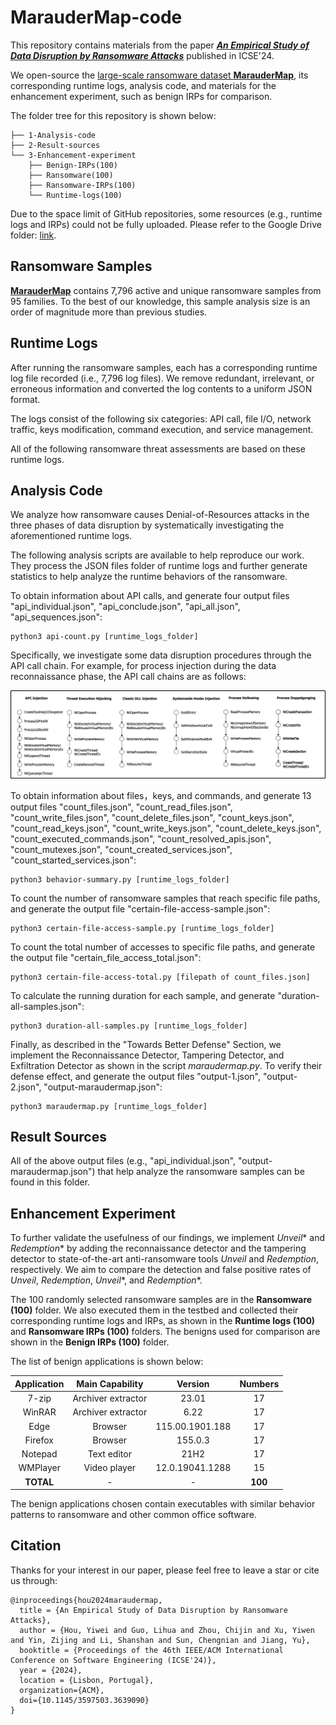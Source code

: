 # MarauderMap-code

This repository contains materials from the paper [***An Empirical Study of Data Disruption by Ransomware Attacks***](http://wingtecher.com/themes/WingTecherResearch/assets/papers/paper_from_24/MarauderMap_ICSE24.pdf) published in ICSE'24.

We open-source the [large-scale ransomware dataset **MarauderMap**](https://github.com/THU-WingTecher/MarauderMap), its corresponding runtime logs, analysis code, and materials for the enhancement experiment, such as benign IRPs for comparison.

The folder tree for this repository is shown below:
```
├── 1-Analysis-code
├── 2-Result-sources
└── 3-Enhancement-experiment
    ├── Benign-IRPs(100)
    ├── Ransomware(100)
    ├── Ransomware-IRPs(100)
    └── Runtime-logs(100)
```

Due to the space limit of GitHub repositories, some resources (e.g., runtime logs and IRPs) could not be fully uploaded.
Please refer to the Google Drive folder: [link](https://drive.google.com/drive/folders/19Vu7C3P8orAHzeR4KEHyivnvlWCHQuBp?usp=sharing).


## Ransomware Samples
[**MarauderMap**]((https://github.com/THU-WingTecher/MarauderMap)) contains 7,796 active and unique ransomware samples from 95 families.
To the best of our knowledge, this sample analysis size is an order of magnitude more than previous studies.


## Runtime Logs
After running the ransomware samples, each has a corresponding runtime log file recorded (i.e., 7,796 log files).
We remove redundant, irrelevant, or erroneous information and converted the log contents to a uniform JSON format.

The logs consist of the following six categories:
API call, file I/O, network traffic, keys modification, command execution, and service management.

All of the following ransomware threat assessments are based on these runtime logs.


## Analysis Code
We analyze how ransomware causes Denial-of-Resources attacks in the three phases of data disruption by systematically investigating the aforementioned runtime logs.

The following analysis scripts are available to help reproduce our work.
They process the JSON files folder of runtime logs and further generate statistics to help analyze the runtime behaviors of the ransomware.

To obtain information about API calls, and generate four output files "api_individual.json", "api_conclude.json", "api_all.json", "api_sequences.json":
```
python3 api-count.py [runtime_logs_folder]
```

Specifically, we investigate some data disruption procedures through the API call chain.
For example, for process injection during the data reconnaissance phase, the API call chains are as follows:

![api-chain-process-injection](./1-Analysis-code/inject-chain-readme.jpg)

To obtain information about files，keys, and commands, and generate 13 output files "count_files.json", "count_read_files.json", "count_write_files.json", "count_delete_files.json", "count_keys.json", "count_read_keys.json", "count_write_keys.json", "count_delete_keys.json", "count_executed_commands.json", "count_resolved_apis.json", "count_mutexes.json", "count_created_services.json", "count_started_services.json":
```
python3 behavior-summary.py [runtime_logs_folder]
```

To count the number of ransomware samples that reach specific file paths, and generate the output file "certain-file-access-sample.json":
```
python3 certain-file-access-sample.py [runtime_logs_folder]
```

To count the total number of accesses to specific file paths, and generate the output file "certain_file_access_total.json":
```
python3 certain-file-access-total.py [filepath of count_files.json]
```

To calculate the running duration for each sample, and generate "duration-all-samples.json":
```
python3 duration-all-samples.py [runtime_logs_folder]
```

Finally, as described in the "Towards Better Defense" Section, we implement the Reconnaissance Detector, Tampering Detector, and Exfiltration Detector as shown in the script *maraudermap.py*.
To verify their defense effect, and generate the output files "output-1.json", "output-2.json", "output-maraudermap.json":
```
python3 maraudermap.py [runtime_logs_folder]
```


## Result Sources
All of the above output files (e.g., "api_individual.json", "output-maraudermap.json") that help analyze the ransomware samples can be found in this folder.   


## Enhancement Experiment
To further validate the usefulness of our findings,
we implement *Unveil** and *Redemption** by adding the reconnaissance detector and the tampering detector to state-of-the-art anti-ransomware tools *Unveil* and *Redemption*, respectively.
We aim to compare the detection and false positive rates of *Unveil*, *Redemption*, *Unveil**, and *Redemption**.

The 100 randomly selected ransomware samples are in the **Ransomware (100)** folder.
We also executed them in the testbed and collected their corresponding runtime logs and IRPs, as shown in the **Runtime logs (100)** and **Ransomware IRPs (100)** folders.
The benigns used for comparison are shown in the **Benign IRPs (100)** folder.

The list of benign applications is shown below:

| **Application** | **Main Capability** | **Version** | **Numbers** |
|:---------------:|:-------------------:|:-----------:|:-----------:|
|      7-zip      |  Archiver extractor |    23.01    |      17     |
|      WinRAR     |  Archiver extractor |     6.22    |      17     |
|       Edge      |       Browser       | 115.00.1901.188 |      17     |
|     Firefox     |       Browser       |   155.0.3   |      17     |
|     Notepad     |     Text editor     |    21H2     |      17     |
|     WMPlayer    |     Video player    | 12.0.19041.1288 |      15     |
|   **TOTAL**     |          -          |      -      |   **100**   |

The benign applications chosen contain executables with similar behavior patterns to ransomware and other common office software.


## Citation
Thanks for your interest in our paper,
please feel free to leave a star or cite us through:

```
@inproceedings{hou2024maraudermap,
  title = {An Empirical Study of Data Disruption by Ransomware Attacks},
  author = {Hou, Yiwei and Guo, Lihua and Zhou, Chijin and Xu, Yiwen and Yin, Zijing and Li, Shanshan and Sun, Chengnian and Jiang, Yu},
  booktitle = {Proceedings of the 46th IEEE/ACM International Conference on Software Engineering (ICSE'24)},
  year = {2024},
  location = {Lisbon, Portugal},
  organization={ACM},
  doi={10.1145/3597503.3639090}
}
```
